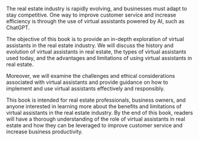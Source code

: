 
The real estate industry is rapidly evolving, and businesses must adapt to stay competitive. One way to improve customer service and increase efficiency is through the use of virtual assistants powered by AI, such as ChatGPT.

The objective of this book is to provide an in-depth exploration of virtual assistants in the real estate industry. We will discuss the history and evolution of virtual assistants in real estate, the types of virtual assistants used today, and the advantages and limitations of using virtual assistants in real estate.

Moreover, we will examine the challenges and ethical considerations associated with virtual assistants and provide guidance on how to implement and use virtual assistants effectively and responsibly.

This book is intended for real estate professionals, business owners, and anyone interested in learning more about the benefits and limitations of virtual assistants in the real estate industry. By the end of this book, readers will have a thorough understanding of the role of virtual assistants in real estate and how they can be leveraged to improve customer service and increase business productivity.

